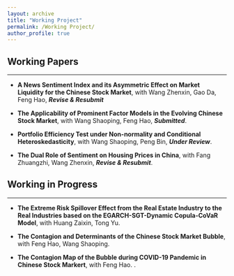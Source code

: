 ```yaml
---
layout: archive
title: "Working Project"
permalink: /Working Project/
author_profile: true
---
```


## Working Papers
---
* **A News Sentiment Index and its Asymmetric Effect on Market Liquidity for the Chinese Stock Market**, with Wang Zhenxin, Gao Da, Feng Hao, ***Revise & Resubmit***

* **The Applicability of Prominent Factor Models in the Evolving Chinese Stock Market**, with Wang Shaoping, Feng Hao, ***Submitted***.

* **Portfolio Efficiency Test under Non-normality and Conditional Heteroskedasticity**, with Wang Shaoping, Peng Bin, ***Under Review***.

* **The Dual Role of Sentiment on Housing Prices in China**, with Fang Zhuangzhi, Wang Zhenxin, ***Revise & Resubmit***.


## Working in Progress
---
* **The Extreme Risk Spillover Effect from the Real Estate Industry to the Real Industries based on the EGARCH-SGT-Dynamic Copula-CoVaR Model**, with Huang Zaixin, Tong Yu.
  
* **The Contagion and Determinants of the Chinese Stock Market Bubble**, with Feng Hao, Wang Shaoping.
  
* **The Contagion Map of the Bubble during COVID-19 Pandemic in Chinese Stock Markert**, with Feng Hao.
.
